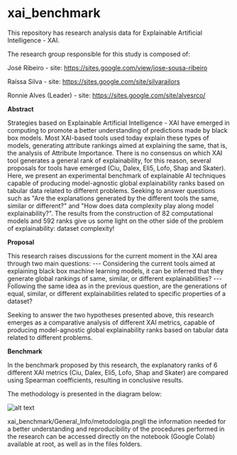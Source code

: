 # xai_benchmark

This repository has research analysis data for Explainable Artificial Intelligence - XAI.

The research group responsible for this study is composed of:

José Ribeiro - site: https://sites.google.com/view/jose-sousa-ribeiro

Raíssa Silva - site: https://sites.google.com/site/silvarailors

Ronnie Alves (Leader) - site: https://sites.google.com/site/alvesrco/

**Abstract**

Strategies based on Explainable Artificial Intelligence - XAI have emerged in computing to promote a better understanding of predictions made by black box models. Most XAI-based tools used today explain these types of models, generating attribute rankings aimed at explaining the same, that is, the analysis of Attribute Importance. There is no consensus on which XAI tool generates a general rank of explainability, for this reason, several proposals for tools have emerged (Ciu, Dalex, Eli5, Lofo, Shap and Skater). Here, we present an experimental benchmark of explainable AI techniques capable of producing model-agnostic global explainability ranks based on tabular data related to different problems. Seeking to answer questions such as "Are the explanations generated by the different tools the same, similar or different?" and "How does data complexity play along model explainability?". The results from the construction of 82 computational models and 592 ranks give us some light on the other side of the problem of explainability: dataset complexity!

**Proposal**

This research raises discussions for the current moment in the XAI area through two main questions: --- Considering the current tools aimed at explaining black box machine learning models, it can be inferred that they generate global rankings of same, similar, or different explainabilities? --- Following the same idea as in the previous question, are the generations of equal, similar, or different explainabilities related to specific properties of a dataset?

Seeking to answer the two hypotheses presented above, this research emerges as a comparative analysis of different XAI metrics, capable of producing model-agnostic global explainability ranks based on tabular data related to different problems.

**Benchmark**

In the benchmark proposed by this research, the explanatory ranks of 6 different XAI metrics (Ciu, Dalex, Eli5, Lofo, Shap and Skater) are compared using Spearman coefficients, resulting in conclusive results.

The methodology is presented in the diagram below:

![alt text](xai_benchmark/General_Info/metodologia.png)

xai_benchmark/General_Info/metodologia.pngll the information needed for a better understanding and reproducibility of the procedures performed in the research can be accessed directly on the notebook (Google Colab) available at root, as well as in the files folders.






